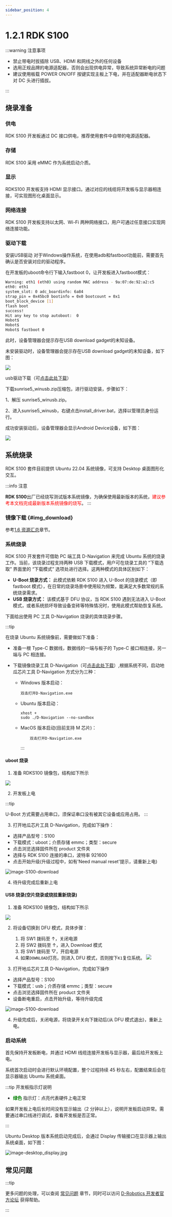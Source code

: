 ```yaml
---
sidebar_position: 4
---
```


# 1.2.1 RDK S100

:::warning 注意事项

- 禁止带电时拔插除 USB、HDMI 和网线之外的任何设备
- 选用正规品牌的电源适配器，否则会出现供电异常，导致系统异常断电的问题
- 建议使用板载 POWER ON/OFF 按键实现主板上下电，并在适配器断电状态下对 DC 头进行插拔。

:::

## 烧录准备

### **供电**

RDK S100 开发板通过 DC 接口供电，推荐使用套件中自带的电源适配器。

### **存储**

RDK S100 采用 eMMC 作为系统启动介质。

### **显示**

RDKS100 开发板支持 HDMI 显示接口。通过对应的线缆将开发板与显示器相连接，可实现图形化桌面显示。

### **网络连接**

RDK S100 开发板支持以太网、Wi-Fi 两种网络接口，用户可通过任意接口实现网络连接功能。

### **驱动下载**

安装USB驱动
对于Windows操作系统，在使用adb和fastboot功能前，需要首先确认是否安装对应的驱动程序。

在开发板的uboot命令行下输入fastboot 0，让开发板进入fastboot模式：

```bash
Warning: eth1 (eth0) using random MAC address - 9a:07:de:92:a2:c5
eth0: eth1
system_slot: 0 adc_boardinfo: 6a84
strap_pin = 0x45bc0 bootinfo = 0x0 bootcount = 0x1
boot_block_device [1]
flash boot
success!
Hit any key to stop autoboot:  0
Hobot$
Hobot$
Hobot$ fastboot 0
```

此时，设备管理器会提示存在USB download gadget的未知设备。

未安装驱动时，设备管理器会提示存在USB download gadget的未知设备，如下图：

![](https://rdk-doc.oss-cn-beijing.aliyuncs.com/doc/img/01_Quick_start/image/install_os/image-usbdriver-no.png)

usb驱动下载（可[点击此处下载](https://archive.d-robotics.cc/downloads/software_tools/winusb_drivers/)）

下载sunrise5_winusb.zip压缩包，进行驱动安装，步骤如下：

1、解压 sunrise5_winusb.zip。

2、进入sunrise5_winusb，右键点击install_driver.bat，选择以管理员身份运行。

成功安装驱动后，设备管理器会显示Android Device设备，如下图：

![](https://rdk-doc.oss-cn-beijing.aliyuncs.com/doc/img/01_Quick_start/image/install_os/image-usbdriver-ok.png)

## 系统烧录

RDK S100 套件目前提供 Ubuntu 22.04 系统镜像，可支持 Desktop 桌面图形化交互。

:::info 注意

**RDK S100**出厂已经烧写测试版本系统镜像，为确保使用最新版本的系统，<font color='Red'>建议参考本文档完成最新版本系统镜像的烧写</font>。
:::

### 镜像下载 {#img_download}

参考[1.6 资源汇总](../../01_Quick_start/download.md)章节。

### 系统烧录

RDK S100 开发套件可借助 PC 端工具 D-Navigation 来完成 Ubuntu 系统的烧录工作。当前，该烧录过程支持两种 USB 下载模式，用户可在烧录工具的 “下载选取” 界面里的 “下载模式” 选项处进行选择。这两种模式的具体区别如下：

- **U-Boot 烧录方式：** 此模式依赖 RDK S100 进入 U-Boot 的烧录模式（即 fastboot 模式），在日常的烧录场景中使用较为频繁，能满足大多数常规的系统烧录需求。
- **USB 烧录方式：** 该模式基于 DFU 协议，当 RDK S100 遇到无法进入 U-Boot 模式，或者系统损坏导致设备变砖等特殊情况时，使用此模式帮助恢复系统。

下面给出使用 PC 工具 D-Navigation 烧录的具体烧录步骤。

:::tip

在烧录 Ubuntu 系统镜像前，需要做如下准备：

- 准备一根 Type-C 数据线，数据线的一端与板子的 Type-C 接口相连接，另一端与 PC 相连接。
- 下载镜像烧录工具 D-Navigation（可[点击此处下载](https://archive.d-robotics.cc/downloads/software_tools/download_tools/)）,根据系统不同，启动地瓜芯片工具 D-Navigation 方式分为三种：

  - Windows 版本启动：

        双击打开D-Navigation.exe

  - Ubuntu 版本启动：

        xhost +
        sudo ./D-Navigation --no-sandbox

  - MacOS 版本启动(目前支持 M 芯片)：

            双击打开D-Navigation.exe

    :::

#### uboot 烧录

1. 准备 RDKS100 镜像包，结构如下所示

![](https://rdk-doc.oss-cn-beijing.aliyuncs.com/doc/img/07_Advanced_development/05_mcu_development/01_S100/basic_information/acore_product.png)

2. 开发板上电

:::tip

U-Boot 方式需要占用串口，须保证串口没有被其它设备或应用占用。
:::

3. 打开地瓜芯片工具 D-Navigation，完成如下操作：

- 选择产品型号：S100
- 下载模式：uboot；介质存储 emmc；类型：secure
- 点击浏览选择固件所在 product 文件夹
- 选择与 RDK S100 连接的串口，波特率 921600
- 点击开始升级(升级过程中，如有'Need manual reset'提示，请重新上电)

![image-S100-download](https://rdk-doc.oss-cn-beijing.aliyuncs.com/doc/img/01_Quick_start/image/install_os/image-S100-download.png)

4. 待升级完成后重新上电

#### USB 烧录(空片烧录或烧挂重新烧录)

1. 准备 RDKS100 镜像包，结构如下所示

![](https://rdk-doc.oss-cn-beijing.aliyuncs.com/doc/img/07_Advanced_development/05_mcu_development/01_S100/basic_information/acore_product.png)

2. 将设备切换到 DFU 模式，具体步骤：

   1. 将 SW1 拨码至 ↑，关闭电源
   2. 将 SW2 拨码至 ↑，进入 Download 模式
   3. 将 SW1 拨码至 ▽，开启电源
   4. 如果`DOWNLOAD`灯亮，则进入 DFU 模式，否则按下`K1`复位系统。
![](https://rdk-doc.oss-cn-beijing.aliyuncs.com/doc/img/07_Advanced_development/05_mcu_development/01_S100/basic_information/board_dfu1.png)

3. 打开地瓜芯片工具 D-Navigation，完成如下操作

- 选择产品型号：S100
- 下载模式：usb；介质存储 emmc；类型：secure
- 点击浏览选择固件所在 product 文件夹
- 设备断电重启，点击开始升级，等待升级完成

![image-S100-download](https://rdk-doc.oss-cn-beijing.aliyuncs.com/doc/img/01_Quick_start/image/install_os/image-S100-download_dfu.jpg)

4. 升级完成后，关闭电源，将烧录开关向下拨动后(从 DFU 模式退出)，重新上电。

### 启动系统

首先保持开发板断电，并通过 HDMI 线缆连接开发板与显示器，最后给开发板上电。

系统首次启动时会进行默认环境配置，整个过程持续 45 秒左右，配置结束后会在显示器输出 Ubuntu 系统桌面。

:::tip 开发板指示灯说明

- **<font color='Green'>绿色</font>** 指示灯：点亮代表硬件上电正常

如果开发板上电后长时间没有显示输出（2 分钟以上），说明开发板启动异常。需要通过串口线进行调试，查看开发板是否正常。

:::

Ubuntu Desktop 版本系统启动完成后，会通过 Display 传输接口在显示器上输出系统桌面，如下图：

![image-desktop_display.jpg](https://rdk-doc.oss-cn-beijing.aliyuncs.com/doc/img/01_Quick_start/image/install_os/image-desktop_display_s100.jpg)

## **常见问题**

:::tip

更多问题的处理，可以查阅 [常见问题](../../08_FAQ/01_hardware_and_system.md) 章节，同时可以访问 [D-Robotics 开发者官方论坛](https://developer.d-robotics.cc/forum) 获得帮助。

:::
